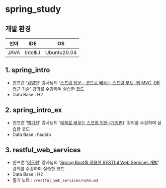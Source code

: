 # spring_study
## 개발 환경

| 언어 | IDE | OS |
|---|---|---|
| JAVA | IntelliJ | Ubuntu20.04 |

## 1. spring_intro
* 인프런 '[김영한](https://www.inflearn.com/users/@yh)' 강사님의 '[스프링 입문 - 코드로 배우는 스프링 부트, 웹 MVC, DB 접근 기술](https://www.inflearn.com/course/%EC%8A%A4%ED%94%84%EB%A7%81-%EC%9E%85%EB%AC%B8-%EC%8A%A4%ED%94%84%EB%A7%81%EB%B6%80%ED%8A%B8)' 강의를 수강하며 실습한 코드
* Data Base : H2

## 2. spring_intro_ex
* 인프런 '[백기선](https://www.inflearn.com/users/@whiteship)' 강사님의 '[예제로 배우는 스프링 입문 (개정판)](https://www.inflearn.com/course/spring_revised_edition)' 강의를 수강하며 실습한 코드
* Data Base : hsqldb

## 3. restful_web_services
* 인프런 '[이도원](https://www.inflearn.com/users/@kenneth)' 강사님의 '[Spring Boot를 이용한 RESTful Web Services 개발](https://www.inflearn.com/course/spring-boot-restful-web-services/dashboard)' 강의를 수강하며 실습한 코드
* Data Base : H2
* 필기 노트 : `/restful_web_services/note.md`
